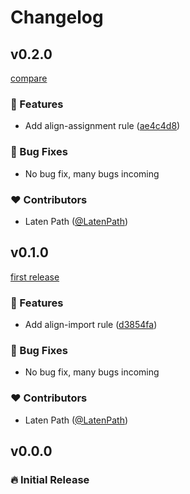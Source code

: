 # Changelog

## v0.2.0

[compare](https://github.com/LatenPath/eslint-plugin-perfectionist-align/compare/e3e2343...d3854fa)

### 🚀 Features

- Add align-assignment rule ([ae4c4d8](https://github.com/LatenPath/eslint-plugin-perfectionist-align/commit/ae4c4d8))

### 🐞 Bug Fixes

- No bug fix, many bugs incoming

### ❤️ Contributors

- Laten Path ([@LatenPath](https://github.com/LatenPath))

## v0.1.0

[first release](https://github.com/LatenPath/eslint-plugin-perfectionist-align/commit/d3854fa)

### 🚀 Features

- Add align-import rule ([d3854fa](https://github.com/LatenPath/eslint-plugin-perfectionist-align/commit/d3854fa))

### 🐞 Bug Fixes

- No bug fix, many bugs incoming

### ❤️ Contributors

- Laten Path ([@LatenPath](https://github.com/LatenPath))

## v0.0.0

### 🔥️️ Initial Release
